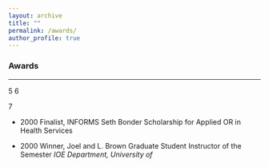 ```yaml
---
layout: archive
title: ""
permalink: /awards/
author_profile: true
---
```


### Awards
___

5
6

7

- 2000 Finalist, INFORMS Seth Bonder Scholarship for Applied OR in Health Services 

- 2000 Winner, Joel and L. Brown Graduate Student Instructor of the Semester 
  *IOE Department, University of*
